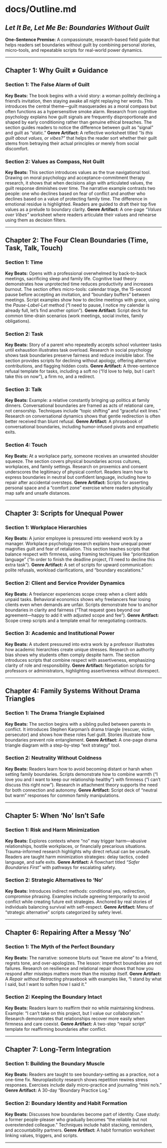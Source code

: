 # docs/Outline.md

## *Let It Be, Let Me Be: Boundaries Without Guilt*

**One-Sentence Premise:** A compassionate, research-based field guide that helps readers set boundaries without guilt by combining personal stories, micro-tools, and repeatable scripts for real-world power dynamics.

---

## Chapter 1: Why Guilt ≠ Guidance

### Section 1: The False Alarm of Guilt

**Key Beats:** The book begins with a vivid story: a woman politely declining a friend’s invitation, then staying awake all night replaying her words. This introduces the central theme—guilt masquerades as a moral compass but often functions as a hypersensitive smoke alarm. Research from cognitive psychology explains how guilt signals are frequently disproportionate and shaped by early conditioning rather than genuine ethical breaches. The section guides readers to notice the difference between guilt as “signal” and guilt as “static.”
**Genre Artifact:** A reflective worksheet titled *“Is this guilt about values, or vibes?”* that helps the reader sort whether their guilt stems from betraying their actual principles or merely from social discomfort.

### Section 2: Values as Compass, Not Guilt

**Key Beats:** This section introduces values as the true navigational tool. Drawing on moral psychology and acceptance-commitment therapy research, it shows that when decisions align with articulated values, the guilt response diminishes over time. The narrative example contrasts two people: one who declines based on fear of conflict and another who declines based on a value of protecting family time. The difference in emotional residue is highlighted. Readers are guided to draft their top five values as a prelude to boundary clarity.
**Genre Artifact:** A one-page *“Values over Vibes”* worksheet where readers articulate their values and rehearse using them as decision filters.

---

## Chapter 2: The Four Clean Boundaries (Time, Task, Talk, Touch)

### Section 1: Time

**Key Beats:** Opens with a professional overwhelmed by back-to-back meetings, sacrificing sleep and family life. Cognitive load theory demonstrates how unprotected time reduces productivity and increases burnout. The section offers micro-tools: calendar triage, the 15-second pause before accepting an invitation, and “boundary buffers” between meetings. Script examples show how to decline meetings with grace, using the *Pause-Label-Let* method (“I need to pause, I notice my calendar is already full, let’s find another option”).
**Genre Artifact:** Script deck for common time-drain scenarios (work meetings, social invites, family obligations).

### Section 2: Task

**Key Beats:** Story of a parent who repeatedly accepts school volunteer tasks until exhaustion illustrates task overload. Research in social psychology shows task boundaries preserve fairness and reduce invisible labor. The section provides scripts for declining without apology, offering alternative contributions, and flagging hidden costs.
**Genre Artifact:** A three-sentence refusal template for tasks, including a soft no (“I’d love to help, but I can’t take this on now”), a firm no, and a redirect.

### Section 3: Talk

**Key Beats:** Example: a relative constantly bringing up politics at family dinners. Conversational boundaries are framed as acts of relational care, not censorship. Techniques include “topic shifting” and “graceful exit lines.” Research on conversational dynamics shows that gentle redirection is often better received than blunt refusal.
**Genre Artifact:** A phrasebook of conversational boundaries, including humor-infused pivots and empathetic exits.

### Section 4: Touch

**Key Beats:** At a workplace party, someone receives an unwanted shoulder squeeze. The section covers physical boundaries across cultures, workplaces, and family settings. Research on proxemics and consent underscores the legitimacy of physical comfort. Readers learn how to express boundaries in neutral but confident language, including how to repair after accidental oversteps.
**Genre Artifact:** Scripts for asserting personal space and a “comfort zone” exercise where readers physically map safe and unsafe distances.

---

## Chapter 3: Scripts for Unequal Power

### Section 1: Workplace Hierarchies

**Key Beats:** A junior employee is pressured into weekend work by a manager. Workplace psychology research explains how unequal power magnifies guilt and fear of retaliation. This section teaches scripts that balance respect with firmness, using framing techniques like “prioritization language” (“In order to finish the deadline project, I’ll need to decline this extra task”).
**Genre Artifact:** A set of scripts for upward communication: polite refusals, workload clarifications, and “boundary escalations.”

### Section 2: Client and Service Provider Dynamics

**Key Beats:** A freelancer experiences scope creep when a client adds unpaid tasks. Behavioral economics shows why freelancers fear losing clients even when demands are unfair. Scripts demonstrate how to anchor boundaries in clarity and fairness (“That request goes beyond our agreement—happy to add it with adjusted scope and fee”).
**Genre Artifact:** Scope creep scripts and a template email for renegotiating contracts.

### Section 3: Academic and Institutional Power

**Key Beats:** A student pressured into extra work by a professor illustrates how academic hierarchies create unique stresses. Research on authority bias shows why students often comply despite harm. The section introduces scripts that combine respect with assertiveness, emphasizing clarity of role and responsibility.
**Genre Artifact:** Negotiation scripts for professors or administrators, highlighting assertiveness without disrespect.

---

## Chapter 4: Family Systems Without Drama Triangles

### Section 1: The Drama Triangle Explained

**Key Beats:** The section begins with a sibling pulled between parents in conflict. It introduces Stephen Karpman’s drama triangle (rescuer, victim, persecutor) and shows how these roles fuel guilt. Stories illustrate how boundaries prevent role entanglement.
**Genre Artifact:** A one-page drama triangle diagram with a step-by-step “exit strategy” tool.

### Section 2: Neutrality Without Coldness

**Key Beats:** Readers learn how to avoid becoming distant or harsh when setting family boundaries. Scripts demonstrate how to combine warmth (“I love you and I want to keep our relationship healthy”) with firmness (“I can’t discuss this right now”). Research in attachment theory supports the need for both connection and autonomy.
**Genre Artifact:** Script deck of “neutral but warm” responses for common family manipulations.

---

## Chapter 5: When ‘No’ Isn’t Safe

### Section 1: Risk and Harm Minimization

**Key Beats:** Explores contexts where “no” may trigger harm—abusive relationships, hostile workplaces, or financially precarious situations. Trauma-informed research highlights why direct refusal can be unsafe. Readers are taught harm minimization strategies: delay tactics, coded language, and safe exits.
**Genre Artifact:** A flowchart titled *“Safer Boundaries First”* with pathways for escalating safety.

### Section 2: Strategic Alternatives to ‘No’

**Key Beats:** Introduces indirect methods: conditional yes, redirection, compromise phrasing. Examples include agreeing temporarily to avoid conflict while creating future exit strategies. Anchored by real stories of individuals balancing survival with self-respect.
**Genre Artifact:** Menu of “strategic alternative” scripts categorized by safety level.

---

## Chapter 6: Repairing After a Messy ‘No’

### Section 1: The Myth of the Perfect Boundary

**Key Beats:** The narrative: someone blurts out “leave me alone” to a friend, regrets tone, and over-apologizes. The lesson: imperfect boundaries are not failures. Research on resilience and relational repair shows that how you respond after missteps matters more than the misstep itself.
**Genre Artifact:** A *Repair without Retracting* phrasebook with examples like, “I stand by what I said, but I want to soften how I said it.”

### Section 2: Keeping the Boundary Intact

**Key Beats:** Readers learn to reaffirm their no while maintaining kindness. Example: “I can’t take on this project, but I value our collaboration.” Research demonstrates that relationships recover more easily when firmness and care coexist.
**Genre Artifact:** A two-step “repair script” template for reaffirming boundaries after conflict.

---

## Chapter 7: Long-Term Integration

### Section 1: Building the Boundary Muscle

**Key Beats:** Readers are taught to see boundary-setting as a practice, not a one-time fix. Neuroplasticity research shows repetition rewires stress responses. Exercises include daily micro-practice and journaling “mini no’s.”
**Genre Artifact:** A 30-day “Boundary Practice Log.”

### Section 2: Boundary Identity and Habit Formation

**Key Beats:** Discusses how boundaries become part of identity. Case study: a former people-pleaser who gradually becomes “the reliable but not overextended colleague.” Techniques include habit stacking, reminders, and accountability partners.
**Genre Artifact:** A habit formation worksheet linking values, triggers, and scripts.

---

